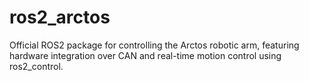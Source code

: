 # ros2_arctos
Official ROS2 package for controlling the Arctos robotic arm, featuring hardware integration over CAN and real-time motion control using ros2_control.

